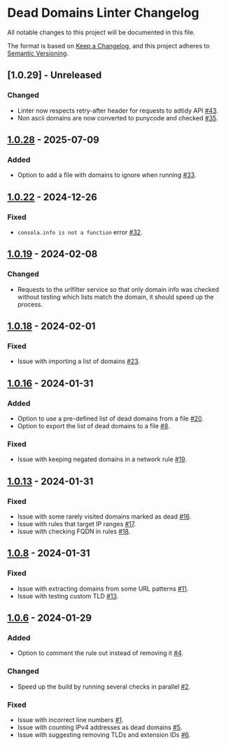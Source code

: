 # Dead Domains Linter Changelog

All notable changes to this project will be documented in this file.

The format is based on [Keep a Changelog], and this project adheres to [Semantic Versioning].

[Keep a Changelog]: https://keepachangelog.com/en/1.0.0/
[Semantic Versioning]: https://semver.org/spec/v2.0.0.html

## [1.0.29] - Unreleased

### Changed

- Linter now respects retry-after header for requests to adtidy API [#43].
- Non ascii domains are now converted to punycode and checked [#35].

[#35]: https://github.com/AdguardTeam/DeadDomainsLinter/issues/35
[#43]: https://github.com/AdguardTeam/DeadDomainsLinter/issues/43

## [1.0.28] - 2025-07-09

### Added

- Option to add a file with domains to ignore when running [#33].

[1.0.28]: https://github.com/AdguardTeam/DeadDomainsLinter/compare/v1.0.22...v1.0.28
[#33]: https://github.com/AdguardTeam/DeadDomainsLinter/pull/33

## [1.0.22] - 2024-12-26

### Fixed

- `consola.info is not a function` error [#32].

[1.0.22]: https://github.com/AdguardTeam/DeadDomainsLinter/compare/v1.0.19...v1.0.22
[#32]: https://github.com/AdguardTeam/DeadDomainsLinter/issues/32

## [1.0.19] - 2024-02-08

### Changed

- Requests to the urlfilter service so that only domain info was checked
  without testing which lists match the domain, it should speed up the process.

[1.0.19]: https://github.com/AdguardTeam/DeadDomainsLinter/compare/v1.0.18...v1.0.19

## [1.0.18] - 2024-02-01

### Fixed

- Issue with importing a list of domains [#23].

[1.0.18]: https://github.com/AdguardTeam/DeadDomainsLinter/compare/v1.0.16...v1.0.18
[#23]: https://github.com/AdguardTeam/DeadDomainsLinter/issues/23

## [1.0.16] - 2024-01-31

### Added

- Option to use a pre-defined list of dead domains from a file [#20].
- Option to export the list of dead domains to a file [#8].

### Fixed

- Issue with keeping negated domains in a network rule [#19].

[1.0.16]: https://github.com/AdguardTeam/DeadDomainsLinter/compare/v1.0.13...v1.0.16
[#8]: https://github.com/AdguardTeam/DeadDomainsLinter/issues/8
[#19]: https://github.com/AdguardTeam/DeadDomainsLinter/issues/19
[#20]: https://github.com/AdguardTeam/DeadDomainsLinter/issues/20

## [1.0.13] - 2024-01-31

### Fixed

- Issue with some rarely visited domains marked as dead [#16].
- Issue with rules that target IP ranges [#17].
- Issue with checking FQDN in rules [#18].

[1.0.13]: https://github.com/AdguardTeam/DeadDomainsLinter/compare/v1.0.8...v1.0.13
[#16]: https://github.com/AdguardTeam/DeadDomainsLinter/issues/16
[#17]: https://github.com/AdguardTeam/DeadDomainsLinter/issues/17
[#18]: https://github.com/AdguardTeam/DeadDomainsLinter/issues/18

## [1.0.8] - 2024-01-31

### Fixed

- Issue with extracting domains from some URL patterns [#11].
- Issue with testing custom TLD [#13].

[1.0.8]: https://github.com/AdguardTeam/DeadDomainsLinter/compare/v1.0.6...v1.0.8
[#11]: https://github.com/AdguardTeam/DeadDomainsLinter/issues/11
[#13]: https://github.com/AdguardTeam/DeadDomainsLinter/issues/13

## [1.0.6] - 2024-01-29

### Added

- Option to comment the rule out instead of removing it [#4].

### Changed

- Speed up the build by running several checks in parallel [#2].

### Fixed

- Issue with incorrect line numbers [#1].
- Issue with counting IPv4 addresses as dead domains [#5].
- Issue with suggesting removing TLDs and extension IDs [#6].

[1.0.6]: https://github.com/AdguardTeam/DeadDomainsLinter/compare/v1.0.4...v1.0.6
[#1]: https://github.com/AdguardTeam/DeadDomainsLinter/issues/1
[#2]: https://github.com/AdguardTeam/DeadDomainsLinter/issues/2
[#4]: https://github.com/AdguardTeam/DeadDomainsLinter/issues/4
[#5]: https://github.com/AdguardTeam/DeadDomainsLinter/issues/5
[#6]: https://github.com/AdguardTeam/DeadDomainsLinter/issues/6
